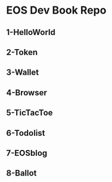 # EOS Dev Book Repo

## 1-HelloWorld

## 2-Token

## 3-Wallet

## 4-Browser

## 5-TicTacToe

## 6-Todolist

## 7-EOSblog

## 8-Ballot
